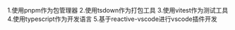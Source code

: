 1.使用pnpm作为包管理器
2.使用tsdown作为打包工具
3.使用vitest作为测试工具
4.使用typescript作为开发语言
5.基于reactive-vscode进行vscode插件开发
